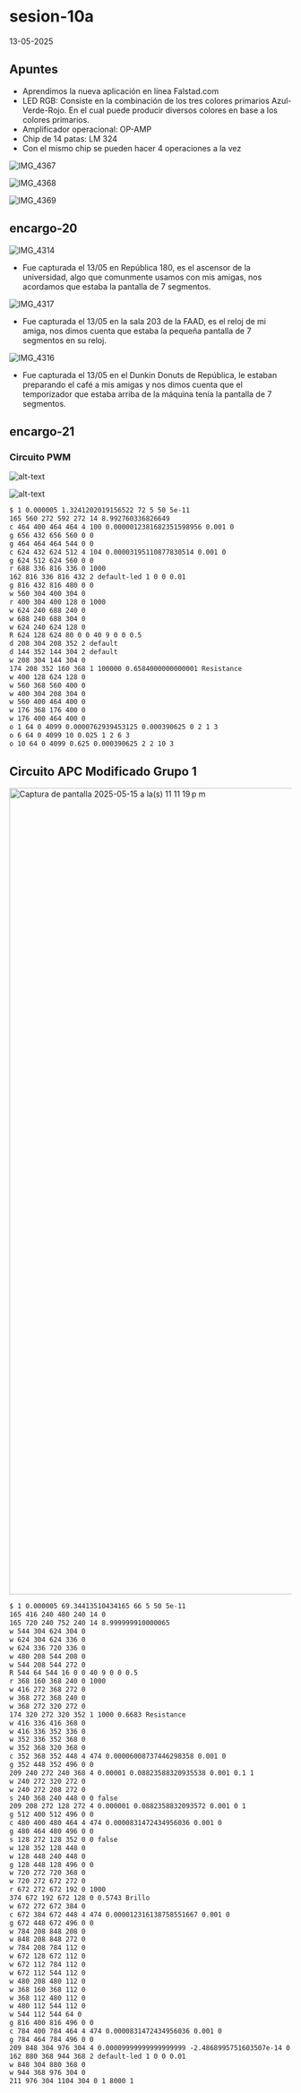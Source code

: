 # sesion-10a

13-05-2025

## Apuntes

* Aprendimos la nueva aplicación en línea Falstad.com
* LED RGB: Consiste en la combinación de los tres colores primarios Azul-Verde-Rojo. En el cual puede producir diversos colores en base a los colores primarios.
* Amplificador operacional: OP-AMP
* Chip de 14 patas: LM 324
* Con el mismo chip se pueden hacer 4 operaciones a la vez

![IMG_4367](https://github.com/user-attachments/assets/1ed71475-54de-4ff8-844b-6d07bffe91f9)

![IMG_4368](https://github.com/user-attachments/assets/08c29ffa-42f4-43ab-8460-98ee3a1a92fa)

![IMG_4369](https://github.com/user-attachments/assets/495eda8f-bf05-4948-a9a5-8b4c6ec8e9c6)

## encargo-20

![IMG_4314](https://github.com/user-attachments/assets/e1ac13bf-eb88-4450-a50f-b65a30ccc8a5)

* Fue capturada el 13/05 en República 180, es el ascensor de la universidad, algo que comunmente usamos con mis amigas, nos acordamos que estaba la pantalla de 7 segmentos.

![IMG_4317](https://github.com/user-attachments/assets/8f0cfaf8-143f-497f-ad3f-9c536c810322)

* Fue capturada el 13/05 en la sala 203 de la FAAD, es el reloj de mi amiga, nos dimos cuenta que estaba la pequeña pantalla de 7 segmentos en su reloj.

 ![IMG_4316](https://github.com/user-attachments/assets/634a1759-55b2-4342-9ff2-9cf04628a0e1)

* Fue capturada el 13/05 en el Dunkin Donuts de República, le estaban preparando el café a mis amigas y nos dimos cuenta que el temporizador que estaba arriba de la máquina tenía la pantalla de 7 segmentos.

## encargo-21

### Circuito PWM

![alt-text](https://github.com/user-attachments/assets/332314b7-4c77-449b-9828-e8feb7bd27ac)

![alt-text](https://github.com/user-attachments/assets/15c09740-7b1a-49cf-8528-39878650316f)

```txt
$ 1 0.000005 1.3241202019156522 72 5 50 5e-11
165 560 272 592 272 14 8.992760336826649
c 464 400 464 464 4 100 0.0000012381682351598956 0.001 0
g 656 432 656 560 0 0
g 464 464 464 544 0 0
c 624 432 624 512 4 104 0.00003195110877830514 0.001 0
g 624 512 624 560 0 0
r 688 336 816 336 0 1000
162 816 336 816 432 2 default-led 1 0 0 0.01
g 816 432 816 480 0 0
w 560 304 400 304 0
r 400 304 400 128 0 1000
w 624 240 688 240 0
w 688 240 688 304 0
w 624 240 624 128 0
R 624 128 624 80 0 0 40 9 0 0 0.5
d 208 304 208 352 2 default
d 144 352 144 304 2 default
w 208 304 144 304 0
174 208 352 160 368 1 100000 0.6584000000000001 Resistance
w 400 128 624 128 0
w 560 368 560 400 0
w 400 304 208 304 0
w 560 400 464 400 0
w 176 368 176 400 0
w 176 400 464 400 0
o 1 64 0 4099 0.0000762939453125 0.000390625 0 2 1 3
o 6 64 0 4099 10 0.025 1 2 6 3
o 10 64 0 4099 0.625 0.000390625 2 2 10 3
```

## Circuito APC Modificado Grupo 1

<img width="1440" alt="Captura de pantalla 2025-05-15 a la(s) 11 11 19 p m" src="https://github.com/user-attachments/assets/053f0d19-2e1f-4518-b114-ec5f939f4ebb" />

```txt
$ 1 0.000005 69.34413510434165 66 5 50 5e-11
165 416 240 480 240 14 0
165 720 240 752 240 14 8.999999910000065
w 544 304 624 304 0
w 624 304 624 336 0
w 624 336 720 336 0
w 480 208 544 208 0
w 544 208 544 272 0
R 544 64 544 16 0 0 40 9 0 0 0.5
r 368 160 368 240 0 1000
w 416 272 368 272 0
w 368 272 368 240 0
w 368 272 320 272 0
174 320 272 320 352 1 1000 0.6683 Resistance
w 416 336 416 368 0
w 416 336 352 336 0
w 352 336 352 368 0
w 352 368 320 368 0
c 352 368 352 448 4 474 0.00006008737446298358 0.001 0
g 352 448 352 496 0 0
209 240 272 240 368 4 0.00001 0.08823588320935538 0.001 0.1 1
w 240 272 320 272 0
w 240 272 208 272 0
s 240 368 240 448 0 0 false
209 208 272 128 272 4 0.000001 0.0882358832093572 0.001 0 1
g 512 400 512 496 0 0
c 480 400 480 464 4 474 0.0000831472434956036 0.001 0
g 480 464 480 496 0 0
s 128 272 128 352 0 0 false
w 128 352 128 448 0
w 128 448 240 448 0
g 128 448 128 496 0 0
w 720 272 720 368 0
w 720 272 672 272 0
r 672 272 672 192 0 1000
374 672 192 672 128 0 0.5743 Brillo
w 672 272 672 384 0
c 672 384 672 448 4 474 0.000012316138758551667 0.001 0
g 672 448 672 496 0 0
w 784 208 848 208 0
w 848 208 848 272 0
w 784 208 784 112 0
w 672 128 672 112 0
w 672 112 784 112 0
w 672 112 544 112 0
w 480 208 480 112 0
w 368 160 368 112 0
w 368 112 480 112 0
w 480 112 544 112 0
w 544 112 544 64 0
g 816 400 816 496 0 0
c 784 400 784 464 4 474 0.0000831472434956036 0.001 0
g 784 464 784 496 0 0
209 848 304 976 304 4 0.00009999999999999999 -2.4868995751603507e-14 0.001 0 1
162 880 368 944 368 2 default-led 1 0 0 0.01
w 848 304 880 368 0
w 944 368 976 304 0
211 976 304 1104 304 0 1 8000 1
```
